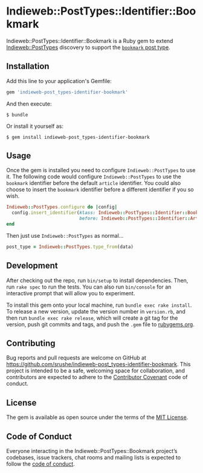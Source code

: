 # Indieweb::PostTypes::Identifier::Bookmark

Indieweb::PostTypes::Identifier::Bookmark is a Ruby gem to extend [Indieweb::PostTypes](https://rubygems.org/gems/indieweb-post_types) discovery to support the [`bookmark` post type](https://indieweb.org/bookmark).

## Installation

Add this line to your application's Gemfile:

```ruby
gem 'indieweb-post_types-identifier-bookmark'
```

And then execute:

    $ bundle

Or install it yourself as:

    $ gem install indieweb-post_types-identifier-bookmark

## Usage

Once the gem is installed you need to configure `Indieweb::PostTypes` to use it. The following code would configure `Indieweb::PostTypes` to use the `bookmark` identifier before the default `article` identifier. You could also choose to insert the `bookmark` identifier before a different identifier if you so wish.

```ruby
Indieweb::PostTypes.configure do |config|
  config.insert_identifier(klass: Indieweb::PostTypes::Identifier::Bookmark,
                           before: Indieweb::PostTypes::Identifier::Article)
end
```

Then just use `Indieweb::PostTypes` as normal...

```ruby
post_type = Indieweb::PostTypes.type_from(data)
```

## Development

After checking out the repo, run `bin/setup` to install dependencies. Then, run `rake spec` to run the tests. You can also run `bin/console` for an interactive prompt that will allow you to experiment.

To install this gem onto your local machine, run `bundle exec rake install`. To release a new version, update the version number in `version.rb`, and then run `bundle exec rake release`, which will create a git tag for the version, push git commits and tags, and push the `.gem` file to [rubygems.org](https://rubygems.org).

## Contributing

Bug reports and pull requests are welcome on GitHub at https://github.com/srushe/indieweb-post_types-identifier-bookmark. This project is intended to be a safe, welcoming space for collaboration, and contributors are expected to adhere to the [Contributor Covenant](http://contributor-covenant.org) code of conduct.

## License

The gem is available as open source under the terms of the [MIT License](https://opensource.org/licenses/MIT).

## Code of Conduct

Everyone interacting in the Indieweb::PostTypes::Bookmark project’s codebases, issue trackers, chat rooms and mailing lists is expected to follow the [code of conduct](https://github.com/srushe/indieweb-post_types-identifier-bookmark/blob/master/CODE_OF_CONDUCT.md).
